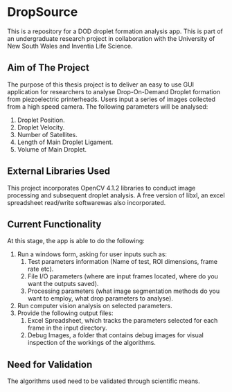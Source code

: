 # DropSource
This is a repository for a DOD droplet formation analysis app. This is part of an undergraduate research project in collaboration with the University of New South Wales and Inventia Life Science. 

## Aim of The Project
The purpose of this thesis project is to deliver an easy to use GUI application for researchers to analyse Drop-On-Demand Droplet formation from piezoelectric printerheads. Users input a series of images collected from a high speed camera.
The following parameters will be analysed:

1. Droplet Position.
2. Droplet Velocity.
3. Number of Satellites.
4. Length of Main Droplet Ligament.
5. Volume of Main Droplet.

## External Libraries Used
This project incorporates OpenCV 4.1.2 libraries to conduct image processing and subsequent droplet analysis. A free version of libxl, an excel spreadsheet read/write softwarewas also incorporated.

## Current Functionality
At this stage, the app is able to do the following:

1. Run a windows form, asking for user inputs such as:
	1. Test parameters information (Name of test, ROI dimensions, frame rate etc).
	2. File I/O parameters (where are input frames located, where do you want the outputs saved).
	3. Processing parameters (what image segmentation methods do you want to employ, what drop parameters to analyse).
2. Run computer vision analysis on selected parameters.
3. Provide the following output files:
	1. Excel Spreadsheet, which tracks the parameters selected for each frame in the input directory.
	2. Debug Images, a folder that contains debug images for visual inspection of the workings of the algorithms. 

## Need for Validation
The algorithms used need to be validated through scientific means.

